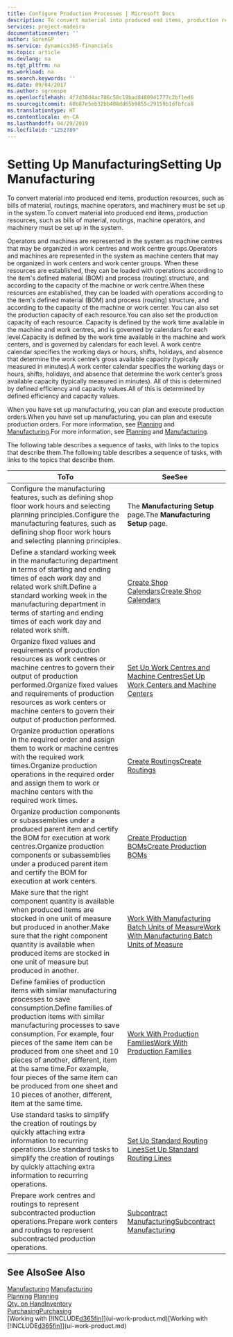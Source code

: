 ```yaml
---
title: Configure Production Processes | Microsoft Docs
description: To convert material into produced end items, production resources, such as bills of material, routings, machine operators, and machinery must be set up in the system.
services: project-madeira
documentationcenter: ''
author: SorenGP
ms.service: dynamics365-financials
ms.topic: article
ms.devlang: na
ms.tgt_pltfrm: na
ms.workload: na
ms.search.keywords: ''
ms.date: 09/04/2017
ms.author: sgroespe
ms.openlocfilehash: 4f7d38d4ac786c58c19bad8480941777c2bf1ed6
ms.sourcegitcommit: 60b87e5eb32bb408dd65b9855c29159b1dfbfca8
ms.translationtype: HT
ms.contentlocale: en-CA
ms.lasthandoff: 04/29/2019
ms.locfileid: "1252789"
---
```

# <a name="setting-up-manufacturing"></a><span data-ttu-id="a0d5d-103">Setting Up Manufacturing</span><span class="sxs-lookup"><span data-stu-id="a0d5d-103">Setting Up Manufacturing</span></span>
<span data-ttu-id="a0d5d-104">To convert material into produced end items, production resources, such as bills of material, routings, machine operators, and machinery must be set up in the system.</span><span class="sxs-lookup"><span data-stu-id="a0d5d-104">To convert material into produced end items, production resources, such as bills of material, routings, machine operators, and machinery must be set up in the system.</span></span>

<span data-ttu-id="a0d5d-105">Operators and machines are represented in the system as machine centres that may be organized in work centres and work centre groups.</span><span class="sxs-lookup"><span data-stu-id="a0d5d-105">Operators and machines are represented in the system as machine centers that may be organized in work centers and work center groups.</span></span> <span data-ttu-id="a0d5d-106">When these resources are established, they can be loaded with operations according to the item's defined material (BOM) and process (routing) structure, and according to the capacity of the machine or work centre.</span><span class="sxs-lookup"><span data-stu-id="a0d5d-106">When these resources are established, they can be loaded with operations according to the item's defined material (BOM) and process (routing) structure, and according to the capacity of the machine or work center.</span></span> <span data-ttu-id="a0d5d-107">You can also set the production capacity of each resource.</span><span class="sxs-lookup"><span data-stu-id="a0d5d-107">You can also set the production capacity of each resource.</span></span> <span data-ttu-id="a0d5d-108">Capacity is defined by the work time available in the machine and work centres, and is governed by calendars for each level.</span><span class="sxs-lookup"><span data-stu-id="a0d5d-108">Capacity is defined by the work time available in the machine and work centers, and is governed by calendars for each level.</span></span> <span data-ttu-id="a0d5d-109">A work centre calendar specifies the working days or hours, shifts, holidays, and absence that determine the work centre’s gross available capacity (typically measured in minutes).</span><span class="sxs-lookup"><span data-stu-id="a0d5d-109">A work center calendar specifies the working days or hours, shifts, holidays, and absence that determine the work center’s gross available capacity (typically measured in minutes).</span></span> <span data-ttu-id="a0d5d-110">All of this is determined by defined efficiency and capacity values.</span><span class="sxs-lookup"><span data-stu-id="a0d5d-110">All of this is determined by defined efficiency and capacity values.</span></span>  

<span data-ttu-id="a0d5d-111">When you have set up manufacturing, you can plan and execute production orders.</span><span class="sxs-lookup"><span data-stu-id="a0d5d-111">When you have set up manufacturing, you can plan and execute production orders.</span></span> <span data-ttu-id="a0d5d-112">For more information, see [Planning](production-planning.md) and [Manufacturing](production-manage-manufacturing.md).</span><span class="sxs-lookup"><span data-stu-id="a0d5d-112">For more information, see [Planning](production-planning.md) and [Manufacturing](production-manage-manufacturing.md).</span></span>  

 <span data-ttu-id="a0d5d-113">The following table describes a sequence of tasks, with links to the topics that describe them.</span><span class="sxs-lookup"><span data-stu-id="a0d5d-113">The following table describes a sequence of tasks, with links to the topics that describe them.</span></span>   

|<span data-ttu-id="a0d5d-114">**To**</span><span class="sxs-lookup"><span data-stu-id="a0d5d-114">**To**</span></span>|<span data-ttu-id="a0d5d-115">**See**</span><span class="sxs-lookup"><span data-stu-id="a0d5d-115">**See**</span></span>|  
|------------|-------------|  
|<span data-ttu-id="a0d5d-116">Configure the manufacturing features, such as defining shop floor work hours and selecting planning principles.</span><span class="sxs-lookup"><span data-stu-id="a0d5d-116">Configure the manufacturing features, such as defining shop floor work hours and selecting planning principles.</span></span>|<span data-ttu-id="a0d5d-117">The **Manufacturing Setup** page.</span><span class="sxs-lookup"><span data-stu-id="a0d5d-117">The **Manufacturing Setup** page.</span></span>|  
|<span data-ttu-id="a0d5d-118">Define a standard working week in the manufacturing department in terms of starting and ending times of each work day and related work shift.</span><span class="sxs-lookup"><span data-stu-id="a0d5d-118">Define a standard working week in the manufacturing department in terms of starting and ending times of each work day and related work shift.</span></span>|[<span data-ttu-id="a0d5d-119">Create Shop Calendars</span><span class="sxs-lookup"><span data-stu-id="a0d5d-119">Create Shop Calendars</span></span>](production-how-to-create-work-center-calendars.md)|  
|<span data-ttu-id="a0d5d-120">Organize fixed values and requirements of production resources as work centres or machine centres to govern their output of production performed.</span><span class="sxs-lookup"><span data-stu-id="a0d5d-120">Organize fixed values and requirements of production resources as work centers or machine centers to govern their output of production performed.</span></span>|[<span data-ttu-id="a0d5d-121">Set Up Work Centres and Machine Centres</span><span class="sxs-lookup"><span data-stu-id="a0d5d-121">Set Up Work Centers and Machine Centers</span></span>](production-how-to-set-up-work-and-machine-centers.md)|
|<span data-ttu-id="a0d5d-122">Organize production operations in the required order and assign them to work or machine centres with the required work times.</span><span class="sxs-lookup"><span data-stu-id="a0d5d-122">Organize production operations in the required order and assign them to work or machine centers with the required work times.</span></span>|[<span data-ttu-id="a0d5d-123">Create Routings</span><span class="sxs-lookup"><span data-stu-id="a0d5d-123">Create Routings</span></span>](production-how-to-create-routings.md)|
|<span data-ttu-id="a0d5d-124">Organize production components or subassemblies under a produced parent item and certify the BOM for execution at work centres.</span><span class="sxs-lookup"><span data-stu-id="a0d5d-124">Organize production components or subassemblies under a produced parent item and certify the BOM for execution at work centers.</span></span>|[<span data-ttu-id="a0d5d-125">Create Production BOMs</span><span class="sxs-lookup"><span data-stu-id="a0d5d-125">Create Production BOMs</span></span>](production-how-to-create-production-boms.md)|
|<span data-ttu-id="a0d5d-126">Make sure that the right component quantity is available when produced items are stocked in one unit of measure but produced in another.</span><span class="sxs-lookup"><span data-stu-id="a0d5d-126">Make sure that the right component quantity is available when produced items are stocked in one unit of measure but produced in another.</span></span>|[<span data-ttu-id="a0d5d-127">Work With Manufacturing Batch Units of Measure</span><span class="sxs-lookup"><span data-stu-id="a0d5d-127">Work With Manufacturing Batch Units of Measure</span></span>](production-how-to-use-the-manufacturing-batch-unit-of-measure.md)|  
|<span data-ttu-id="a0d5d-128">Define families of production items with similar manufacturing processes to save consumption.</span><span class="sxs-lookup"><span data-stu-id="a0d5d-128">Define families of production items with similar manufacturing processes to save consumption.</span></span> <span data-ttu-id="a0d5d-129">For example, four pieces of the same item can be produced from one sheet and 10 pieces of another, different, item at the same time.</span><span class="sxs-lookup"><span data-stu-id="a0d5d-129">For example, four pieces of the same item can be produced from one sheet and 10 pieces of another, different, item at the same time.</span></span>|[<span data-ttu-id="a0d5d-130">Work With Production Families</span><span class="sxs-lookup"><span data-stu-id="a0d5d-130">Work With Production Families</span></span>](production-how-work-family.md)|
|<span data-ttu-id="a0d5d-131">Use standard tasks to simplify the creation of routings by quickly attaching extra information to recurring operations.</span><span class="sxs-lookup"><span data-stu-id="a0d5d-131">Use standard tasks to simplify the creation of routings by quickly attaching extra information to recurring operations.</span></span>|[<span data-ttu-id="a0d5d-132">Set Up Standard Routing Lines</span><span class="sxs-lookup"><span data-stu-id="a0d5d-132">Set Up Standard Routing Lines</span></span>](production-how-set-up-standard-routing-lines.md)|  
|<span data-ttu-id="a0d5d-133">Prepare work centres and routings to represent subcontracted production operations.</span><span class="sxs-lookup"><span data-stu-id="a0d5d-133">Prepare work centers and routings to represent subcontracted production operations.</span></span>|[<span data-ttu-id="a0d5d-134">Subcontract Manufacturing</span><span class="sxs-lookup"><span data-stu-id="a0d5d-134">Subcontract Manufacturing</span></span>](production-how-to-subcontract-manufacturing.md)|  

## <a name="see-also"></a><span data-ttu-id="a0d5d-135">See Also</span><span class="sxs-lookup"><span data-stu-id="a0d5d-135">See Also</span></span>
<span data-ttu-id="a0d5d-136">[Manufacturing](production-manage-manufacturing.md)  </span><span class="sxs-lookup"><span data-stu-id="a0d5d-136">[Manufacturing](production-manage-manufacturing.md)  </span></span>  
<span data-ttu-id="a0d5d-137">[Planning](production-planning.md) </span><span class="sxs-lookup"><span data-stu-id="a0d5d-137">[Planning](production-planning.md) </span></span>  
[<span data-ttu-id="a0d5d-138">Qty. on Hand</span><span class="sxs-lookup"><span data-stu-id="a0d5d-138">Inventory</span></span>](inventory-manage-inventory.md)  
[<span data-ttu-id="a0d5d-139">Purchasing</span><span class="sxs-lookup"><span data-stu-id="a0d5d-139">Purchasing</span></span>](purchasing-manage-purchasing.md)  
<span data-ttu-id="a0d5d-140">[Working with [!INCLUDE[d365fin](includes/d365fin_md.md)]](ui-work-product.md)</span><span class="sxs-lookup"><span data-stu-id="a0d5d-140">[Working with [!INCLUDE[d365fin](includes/d365fin_md.md)]](ui-work-product.md)</span></span>
